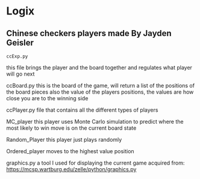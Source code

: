 # Logix
 
## Chinese checkers players made By Jayden Geisler 

	ccExp.py 
this file brings the player and the board together and regulates what player will go next 

ccBoard.py 
	this is the board of the game, will return a list of the positions of the board pieces also the value of the players positions, the values are how close you are to the winning side

ccPlayer.py 
	file that contains all the different types of players 

MC_player 
	this player uses Monte Carlo simulation to predict where the most likely to win move is on the current board state

Random_Player 
	this player just plays randomly 

Ordered_player 
	moves to the highest value position

graphics.py 
	a tool I used for displaying the current game acquired from:
	https://mcsp.wartburg.edu/zelle/python/graphics.py
